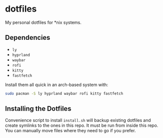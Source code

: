 # dotfiles

My personal dotfiles for \*nix systems.

## Dependencies

- `ly`
- `hyprland`
- `waybar`
- `rofi`
- `kitty`
- `fastfetch`

Install them all quick in an arch-based system with:

```bash
sudo pacman -S ly hyprland waybar rofi kitty fastfetch
```

## Installing the Dotfiles

Convenience script to install `install.sh` will backup existing dotfiles and create symlinks to the ones in this repo. It must be run from inside this repo. You can manually move files where they need to go if you prefer.
